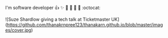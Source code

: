 I'm software developer
:+1: :sparkles: :camel: :tada:
:rocket: :metal: :octocat:

![Suze Shardlow giving a tech talk at Ticketmaster UK]
(https://github.com/thanakrnpree123/thanakarn.github.io/blob/master/images/cover.jpg)
